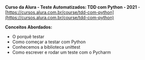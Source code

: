**Curso da Alura - Teste Automatizados: TDD com Python - 2021** - [https://cursos.alura.com.br/course/tdd-com-python](https://cursos.alura.com.br/course/tdd-com-python)

**Conceitos Abordados:**
- O porquê testar
- Como começar a testar com Python
- Conhecemos a biblioteca unittest
- Como escrever e rodar um teste com o Pycharm